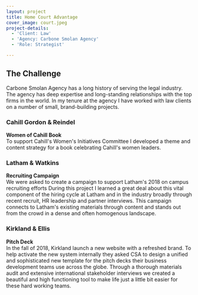 ```yaml
---
layout: project
title: Home Court Advantage
cover_image: court.jpeg
project-details:
  - 'Client: Law'
  - 'Agency: Carbone Smolan Agency'
  - 'Role: Strategist'

---
```

## The Challenge
Carbone Smolan Agency has a long history of serving the legal industry. The agency has deep expertise and long-standing relationships with the top firms in the world. In my tenure at the agency I have worked with law clients on a number of small, brand-building projects.


### Cahill Gordon & Reindel
**Women of Cahill Book**  
To support Cahill's Women's Initiatives Committee I developed a theme and content strategy for a book celebrating Cahill's women leaders.

### Latham & Watkins
**Recruiting Campaign**  
We were asked to create a campaign to support Latham's 2018 on campus recruiting efforts During this project I learned a great deal about this vital component of the hiring cycle at Latham and in the industry broadly through recent recruit, HR leadership and partner interviews. This campaign connects to Latham's existing materials through content and stands out from the crowd in a dense and often homogenous landscape.

### Kirkland & Ellis
**Pitch Deck**  
In the fall of 2018, Kirkland launch a new website with a refreshed brand. To help activate the new system internally they asked CSA to design a unified and sophisticated new template for the pitch decks their business development teams use across the globe. Through a thorough materials audit and extensive international stakeholder interviews we created a beautiful and high functioning tool to make life just a little bit easier for these hard working teams.
